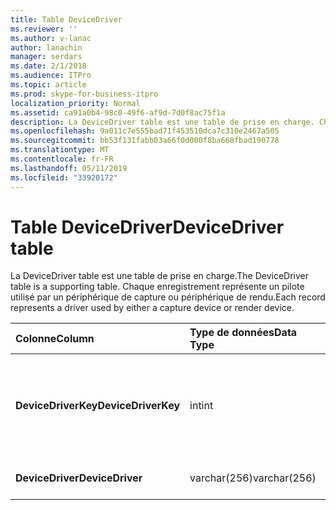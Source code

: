 ```yaml
---
title: Table DeviceDriver
ms.reviewer: ''
ms.author: v-lanac
author: lanachin
manager: serdars
ms.date: 2/1/2018
ms.audience: ITPro
ms.topic: article
ms.prod: skype-for-business-itpro
localization_priority: Normal
ms.assetid: ca91a0b4-98c0-49f6-af9d-7d0f8ac75f1a
description: La DeviceDriver table est une table de prise en charge. Chaque enregistrement représente un pilote utilisé par un périphérique de capture ou périphérique de rendu.
ms.openlocfilehash: 9a011c7e555bad71f453510dca7c310e2467a505
ms.sourcegitcommit: bb53f131fabb03a66f0d000f8ba668fbad190778
ms.translationtype: MT
ms.contentlocale: fr-FR
ms.lasthandoff: 05/11/2019
ms.locfileid: "33920172"
---
```

# <a name="devicedriver-table"></a><span data-ttu-id="91f99-104">Table DeviceDriver</span><span class="sxs-lookup"><span data-stu-id="91f99-104">DeviceDriver table</span></span>
 
<span data-ttu-id="91f99-105">La DeviceDriver table est une table de prise en charge.</span><span class="sxs-lookup"><span data-stu-id="91f99-105">The DeviceDriver table is a supporting table.</span></span> <span data-ttu-id="91f99-106">Chaque enregistrement représente un pilote utilisé par un périphérique de capture ou périphérique de rendu.</span><span class="sxs-lookup"><span data-stu-id="91f99-106">Each record represents a driver used by either a capture device or render device.</span></span>
  
|<span data-ttu-id="91f99-107">**Colonne**</span><span class="sxs-lookup"><span data-stu-id="91f99-107">**Column**</span></span>|<span data-ttu-id="91f99-108">**Type de données**</span><span class="sxs-lookup"><span data-stu-id="91f99-108">**Data Type**</span></span>|<span data-ttu-id="91f99-109">**Clé/Index**</span><span class="sxs-lookup"><span data-stu-id="91f99-109">**Key/Index**</span></span>|<span data-ttu-id="91f99-110">**Détails**</span><span class="sxs-lookup"><span data-stu-id="91f99-110">**Details**</span></span>|
|:-----|:-----|:-----|:-----|
|<span data-ttu-id="91f99-111">**DeviceDriverKey**</span><span class="sxs-lookup"><span data-stu-id="91f99-111">**DeviceDriverKey**</span></span> <br/> |<span data-ttu-id="91f99-112">int</span><span class="sxs-lookup"><span data-stu-id="91f99-112">int</span></span>  <br/> |<span data-ttu-id="91f99-113">Principal</span><span class="sxs-lookup"><span data-stu-id="91f99-113">Primary</span></span>  <br/> |<span data-ttu-id="91f99-114">Numéro unique identifiant cet enregistrement de pilote de périphérique.</span><span class="sxs-lookup"><span data-stu-id="91f99-114">Unique number identifying this device driver record.</span></span>  <br/> |
|<span data-ttu-id="91f99-115">**DeviceDriver**</span><span class="sxs-lookup"><span data-stu-id="91f99-115">**DeviceDriver**</span></span> <br/> |<span data-ttu-id="91f99-116">varchar(256)</span><span class="sxs-lookup"><span data-stu-id="91f99-116">varchar(256)</span></span>  <br/> |<span data-ttu-id="91f99-117">unique</span><span class="sxs-lookup"><span data-stu-id="91f99-117">unique</span></span>  <br/> |<span data-ttu-id="91f99-118">Nom du pilote de périphérique.</span><span class="sxs-lookup"><span data-stu-id="91f99-118">Device driver name.</span></span>  <br/> |
   

